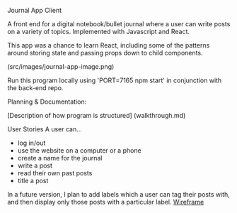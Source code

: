 Journal App Client

A front end for a digital notebook/bullet journal where a user can write posts on a variety of topics. Implemented with Javascript and React.

This app was a chance to learn React, including some of the patterns around storing state and passing props down to child components. 

(src/images/journal-app-image.png)

Run this program locally using 'PORT=7165 npm start' in conjunction with the back-end repo.

Planning & Documentation:

[Description of how program is structured] (walkthrough.md)

User Stories
A user can…
* log in/out
* use the website on a computer or a phone
* create a name for the journal
* write a post
* read their own past posts
* title a post

In a future version, I plan to add labels which a user can tag their posts with, and then display only those posts with a particular label.
[Wireframe](src/images/wireframe.jpeg)